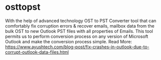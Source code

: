 # osttopst
With the help of advanced technology OST to PST Converter tool that can comfortably fix corruption errors &amp; recover emails, mailbox data from the bulk OST to new Outlook PST files with all properties of Emails. This tool permits us to perform conversion process on any version of Microsoft Outlook and make the conversion process simple.
Read More:
https://www.ayushtech.com/blog-post/fix-crashes-in-outlook-due-to-corrupt-outlook-data-files.html
